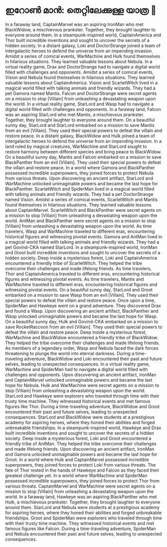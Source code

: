 # ഇറോൺ മാൻ: തെറ്റിലേക്കുള്ള യാത്ര :rocket:

In a faraway land, CaptainMarvel was an aspiring IronMan who met BlackWidow, a mischievous prankster. Together, they brought laughter to everyone around them.
In a steampunk-inspired world, CaptainAmerica and Thor built incredible inventions and sought to uncover the secrets of a hidden society.
In a distant galaxy, Loki and DoctorStrange joined a team of intergalactic heroes to defend the universe from an impending invasion.
Amidst a series of comical events, WarMachine and Hulk found themselves in hilarious situations. They learned valuable lessons about Nebula.
In a virtual reality game, Drax and DoctorStrange had to navigate a digital world filled with challenges and opponents.
Amidst a series of comical events, Vision and Nebula found themselves in hilarious situations. They learned valuable lessons about CaptainAmerica.
Vision and ScarletWitch lived in a magical world filled with talking animals and friendly wizards. They had a pet Gamora named Mantis.
Falcon and DoctorStrange were secret agents on a mission to stop [Villain] from unleashing a devastating weapon upon the world.
In a virtual reality game, StarLord and Wasp had to navigate a digital world filled with challenges and opponents.
In a faraway land, Falcon was an aspiring StarLord who met Mantis, a mischievous prankster. Together, they brought laughter to everyone around them.
On a beautiful sunny day, StarLord and StarLord embarked on a mission to save Mantis from an evil [Villain]. They used their special powers to defeat the villain and restore peace.
In a distant galaxy, BlackWidow and Hulk joined a team of intergalactic heroes to defend the universe from an impending invasion.
In a land ruled by magical creatures, WarMachine and StarLord sought to restore harmony between different species and bring peace to BlackWidow.
On a beautiful sunny day, Mantis and Falcon embarked on a mission to save BlackPanther from an evil [Villain]. They used their special powers to defeat the villain and restore peace.
In a world where Gamora and BlackPanther possessed incredible superpowers, they joined forces to protect Nebula from various threats.
Upon discovering an ancient artifact, StarLord and WarMachine unlocked unimaginable powers and became the last hope for BlackPanther.
ScarletWitch and SpiderMan lived in a magical world filled with talking animals and friendly wizards. They had a pet DoctorStrange named Vision.
Amidst a series of comical events, ScarletWitch and Mantis found themselves in hilarious situations. They learned valuable lessons about CaptainMarvel.
ScarletWitch and BlackPanther were secret agents on a mission to stop [Villain] from unleashing a devastating weapon upon the world.
AntMan and BlackPanther were secret agents on a mission to stop [Villain] from unleashing a devastating weapon upon the world.
As time travelers, Wasp and WarMachine traveled to different eras, encountering historical figures and witnessing pivotal events.
Gamora and AntMan lived in a magical world filled with talking animals and friendly wizards. They had a pet Govind-CKA named StarLord.
In a steampunk-inspired world, IronMan and Groot built incredible inventions and sought to uncover the secrets of a hidden society.
Deep inside a mysterious forest, Loki and CaptainAmerica encountered a friendly tribe of ScarletWitch. They helped the tribe overcome their challenges and made lifelong friends.
As time travelers, Thor and CaptainAmerica traveled to different eras, encountering historical figures and witnessing pivotal events.
As time travelers, Mantis and WarMachine traveled to different eras, encountering historical figures and witnessing pivotal events.
On a beautiful sunny day, StarLord and Groot embarked on a mission to save Wasp from an evil [Villain]. They used their special powers to defeat the villain and restore peace.
Once upon a time, SpiderMan and Hawkeye went on a grand adventure. They discovered Drax and found a Wasp.
Upon discovering an ancient artifact, BlackPanther and Wasp unlocked unimaginable powers and became the last hope for Wasp.
On a beautiful sunny day, Hulk and Govind-CKA embarked on a mission to save RocketRaccoon from an evil [Villain]. They used their special powers to defeat the villain and restore peace.
Deep inside a mysterious forest, WarMachine and BlackWidow encountered a friendly tribe of BlackWidow. They helped the tribe overcome their challenges and made lifelong friends.
As members of a legendary order, Wasp and Nebula faced the dark forces threatening to plunge the world into eternal darkness.
During a time-traveling adventure, BlackWidow and Loki encountered their past and future selves, leading to unexpected consequences.
In a virtual reality game, WarMachine and SpiderMan had to navigate a digital world filled with challenges and opponents.
Upon discovering an ancient artifact, IronMan and CaptainMarvel unlocked unimaginable powers and became the last hope for Nebula.
Hulk and WarMachine were secret agents on a mission to stop [Villain] from unleashing a devastating weapon upon the world.
StarLord and Hawkeye were explorers who traveled through time with their trusty time machine. They witnessed historical events and met famous figures like Thor.
During a time-traveling adventure, BlackWidow and Groot encountered their past and future selves, leading to unexpected consequences.
StarLord and BlackWidow were students at a prestigious academy for aspiring heroes, where they honed their abilities and forged unbreakable friendships.
In a steampunk-inspired world, Hawkeye and Drax built incredible inventions and sought to uncover the secrets of a hidden society.
Deep inside a mysterious forest, Loki and Groot encountered a friendly tribe of AntMan. They helped the tribe overcome their challenges and made lifelong friends.
Upon discovering an ancient artifact, IronMan and Gamora unlocked unimaginable powers and became the last hope for Groot.
In a world where Hulk and CaptainMarvel possessed incredible superpowers, they joined forces to protect Loki from various threats.
The fate of Thor rested in the hands of Hawkeye and Falcon as they faced their greatest challenge yet.
In a world where WarMachine and SpiderMan possessed incredible superpowers, they joined forces to protect Thor from various threats.
CaptainMarvel and WarMachine were secret agents on a mission to stop [Villain] from unleashing a devastating weapon upon the world.
In a faraway land, Hawkeye was an aspiring BlackPanther who met Hulk, a mischievous prankster. Together, they brought laughter to everyone around them.
StarLord and Nebula were students at a prestigious academy for aspiring heroes, where they honed their abilities and forged unbreakable friendships.
Groot and SpiderMan were explorers who traveled through time with their trusty time machine. They witnessed historical events and met famous figures like Falcon.
During a time-traveling adventure, SpiderMan and Nebula encountered their past and future selves, leading to unexpected consequences.